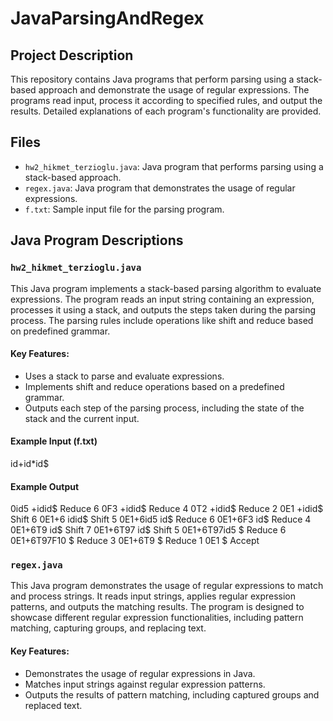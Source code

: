 ﻿# JavaParsingAndRegex
## Project Description
This repository contains Java programs that perform parsing using a stack-based approach and demonstrate the usage of regular expressions. The programs read input, process it according to specified rules, and output the results. Detailed explanations of each program's functionality are provided.

## Files
- `hw2_hikmet_terzioglu.java`: Java program that performs parsing using a stack-based approach.
- `regex.java`: Java program that demonstrates the usage of regular expressions.
- `f.txt`: Sample input file for the parsing program.

## Java Program Descriptions

### `hw2_hikmet_terzioglu.java`
This Java program implements a stack-based parsing algorithm to evaluate expressions. The program reads an input string containing an expression, processes it using a stack, and outputs the steps taken during the parsing process. The parsing rules include operations like shift and reduce based on predefined grammar.

#### Key Features:
- Uses a stack to parse and evaluate expressions.
- Implements shift and reduce operations based on a predefined grammar.
- Outputs each step of the parsing process, including the state of the stack and the current input.

#### Example Input (f.txt)
id+id*id$
#### Example Output
0id5 +idid$ Reduce 6
0F3 +idid$ Reduce 4
0T2 +idid$ Reduce 2
0E1 +idid$ Shift 6
0E1+6 idid$ Shift 5
0E1+6id5 id$ Reduce 6
0E1+6F3 id$ Reduce 4
0E1+6T9 id$ Shift 7
0E1+6T97 id$ Shift 5
0E1+6T97id5 $ Reduce 6
0E1+6T97F10 $ Reduce 3
0E1+6T9 $ Reduce 1
0E1 $ Accept

### `regex.java`
This Java program demonstrates the usage of regular expressions to match and process strings. It reads input strings, applies regular expression patterns, and outputs the matching results. The program is designed to showcase different regular expression functionalities, including pattern matching, capturing groups, and replacing text.

#### Key Features:
- Demonstrates the usage of regular expressions in Java.
- Matches input strings against regular expression patterns.
- Outputs the results of pattern matching, including captured groups and replaced text.

